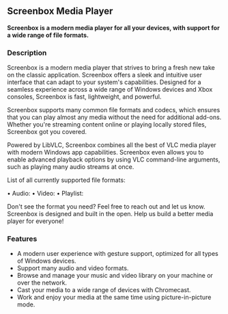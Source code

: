 <!-- Markdown version of store listing for localization. -->
<!-- Feel free to adapt or modify key points if necessary. -->
## Screenbox Media Player

**Screenbox is a modern media player for all your devices, with support for a wide range of file formats.**

### Description

Screenbox is a modern media player that strives to bring a fresh new take on the classic application. Screenbox offers a sleek and intuitive user interface that can adapt to your system's capabilities. Designed for a seamless experience across a wide range of Windows devices and Xbox consoles, Screenbox is fast, lightweight, and powerful.

Screenbox supports many common file formats and codecs, which ensures that you can play almost any media without the need for additional add-ons. Whether you're streaming content online or playing locally stored files, Screenbox got you covered.

Powered by LibVLC, Screenbox combines all the best of VLC media player with modern Windows app capabilities. Screenbox even allows you to enable advanced playback options by using VLC command-line arguments, such as playing many audio streams at once.

List of all currently supported file formats:

• Audio:  <!-- List of supported audio formats. -->
• Video:  <!-- List of supported video formats. -->
• Playlist: <!-- List of supported playlist formats. -->

Don't see the format you need? Feel free to reach out and let us know. Screenbox is designed and built in the open. Help us build a better media player for everyone!

### Features

- A modern user experience with gesture support, optimized for all types of Windows devices.
- Support many audio and video formats.
- Browse and manage your music and video library on your machine or over the network.
- Cast your media to a wide range of devices with Chromecast.
- Work and enjoy your media at the same time using picture-in-picture mode.

